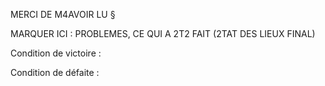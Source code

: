 MERCI DE M4AVOIR LU §

MARQUER ICI : PROBLEMES, CE QUI A 2T2 FAIT (2TAT DES LIEUX FINAL)



Condition de victoire : 

Condition de défaite : 

